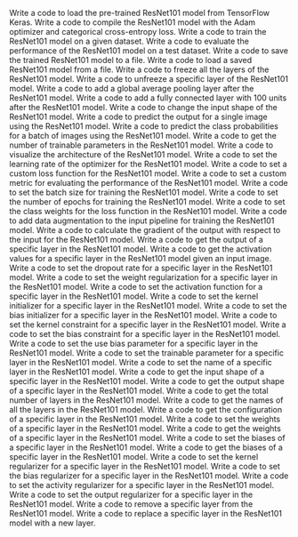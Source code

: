 Write a code to load the pre-trained ResNet101 model from TensorFlow Keras.
Write a code to compile the ResNet101 model with the Adam optimizer and categorical cross-entropy loss.
Write a code to train the ResNet101 model on a given dataset.
Write a code to evaluate the performance of the ResNet101 model on a test dataset.
Write a code to save the trained ResNet101 model to a file.
Write a code to load a saved ResNet101 model from a file.
Write a code to freeze all the layers of the ResNet101 model.
Write a code to unfreeze a specific layer of the ResNet101 model.
Write a code to add a global average pooling layer after the ResNet101 model.
Write a code to add a fully connected layer with 100 units after the ResNet101 model.
Write a code to change the input shape of the ResNet101 model.
Write a code to predict the output for a single image using the ResNet101 model.
Write a code to predict the class probabilities for a batch of images using the ResNet101 model.
Write a code to get the number of trainable parameters in the ResNet101 model.
Write a code to visualize the architecture of the ResNet101 model.
Write a code to set the learning rate of the optimizer for the ResNet101 model.
Write a code to set a custom loss function for the ResNet101 model.
Write a code to set a custom metric for evaluating the performance of the ResNet101 model.
Write a code to set the batch size for training the ResNet101 model.
Write a code to set the number of epochs for training the ResNet101 model.
Write a code to set the class weights for the loss function in the ResNet101 model.
Write a code to add data augmentation to the input pipeline for training the ResNet101 model.
Write a code to calculate the gradient of the output with respect to the input for the ResNet101 model.
Write a code to get the output of a specific layer in the ResNet101 model.
Write a code to get the activation values for a specific layer in the ResNet101 model given an input image.
Write a code to set the dropout rate for a specific layer in the ResNet101 model.
Write a code to set the weight regularization for a specific layer in the ResNet101 model.
Write a code to set the activation function for a specific layer in the ResNet101 model.
Write a code to set the kernel initializer for a specific layer in the ResNet101 model.
Write a code to set the bias initializer for a specific layer in the ResNet101 model.
Write a code to set the kernel constraint for a specific layer in the ResNet101 model.
Write a code to set the bias constraint for a specific layer in the ResNet101 model.
Write a code to set the use bias parameter for a specific layer in the ResNet101 model.
Write a code to set the trainable parameter for a specific layer in the ResNet101 model.
Write a code to set the name of a specific layer in the ResNet101 model.
Write a code to get the input shape of a specific layer in the ResNet101 model.
Write a code to get the output shape of a specific layer in the ResNet101 model.
Write a code to get the total number of layers in the ResNet101 model.
Write a code to get the names of all the layers in the ResNet101 model.
Write a code to get the configuration of a specific layer in the ResNet101 model.
Write a code to set the weights of a specific layer in the ResNet101 model.
Write a code to get the weights of a specific layer in the ResNet101 model.
Write a code to set the biases of a specific layer in the ResNet101 model.
Write a code to get the biases of a specific layer in the ResNet101 model.
Write a code to set the kernel regularizer for a specific layer in the ResNet101 model.
Write a code to set the bias regularizer for a specific layer in the ResNet101 model.
Write a code to set the activity regularizer for a specific layer in the ResNet101 model.
Write a code to set the output regularizer for a specific layer in the ResNet101 model.
Write a code to remove a specific layer from the ResNet101 model.
Write a code to replace a specific layer in the ResNet101 model with a new layer.